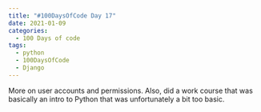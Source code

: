 ```yaml
---
title: "#100DaysOfCode Day 17"
date: 2021-01-09
categories:
  - 100 Days of code
tags:
  - python
  - 100DaysOfCode
  - Django
---
```


More on user accounts and permissions.  Also, did a work course that was basically an intro to Python that was unfortunately a bit too basic.


[100DaysOfCode]:https://www.100daysofcode.com/faq/
[python-crash-course]: https://nostarch.com/pythoncrashcourse2e


